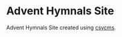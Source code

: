 # Advent Hymnals Site

Advent Hymnals Site created using [csycms](https://github.com/csymapp/csycms).
